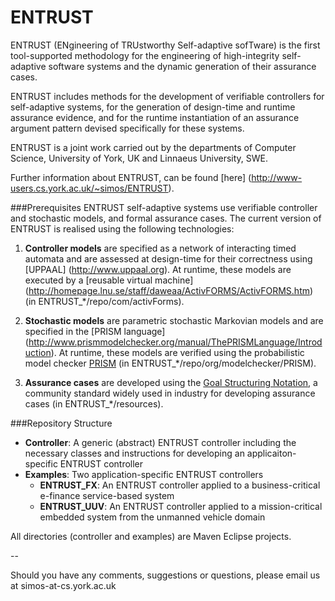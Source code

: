 ENTRUST
=======
ENTRUST (ENgineering of TRUstworthy Self-adaptive sofTware) is the first tool-supported methodology for the engineering of high-integrity self-adaptive software systems and the dynamic generation of their assurance cases. 

ENTRUST includes methods for the development of verifiable controllers for self-adaptive systems, for the generation of design-time and runtime assurance evidence, and for the runtime instantiation of an assurance argument pattern devised specifically for these systems.

ENTRUST is a joint work carried out by the departments of Computer Science, University of York, UK and Linnaeus University, SWE.

Further information about ENTRUST, can be found [here] (http://www-users.cs.york.ac.uk/~simos/ENTRUST).


###Prerequisites
ENTRUST self-adaptive systems use verifiable controller and stochastic models, and formal assurance cases. The current version of ENTRUST is realised using the following technologies:

1. **Controller models** are specified as a network of interacting timed automata and are assessed at design-time for their correctness using [UPPAAL] (http://www.uppaal.org). At runtime, these models are executed by a [reusable virtual machine] (http://homepage.lnu.se/staff/daweaa/ActivFORMS/ActivFORMS.htm) (in ENTRUST_*/repo/com/activForms).

2. **Stochastic models** are parametric stochastic Markovian models and are specified in the [PRISM language] (http://www.prismmodelchecker.org/manual/ThePRISMLanguage/Introduction). At runtime, these models are verified using the probabilistic model checker [PRISM](http://www.prismmodelchecker.org) (in ENTRUST_*/repo/org/modelchecker/PRISM).

3. **Assurance cases** are developed using the [Goal Structuring Notation](http://www.goalstructuringnotation.info), a community standard widely used in industry for developing assurance cases (in ENTRUST_*/resources). 



###Repository Structure
* __Controller__: A generic (abstract) ENTRUST controller including the necessary classes and instructions for developing an applicaiton-specific ENTRUST controller
* __Examples__: Two application-specific ENTRUST controllers
  * __ENTRUST_FX__: An ENTRUST controller applied to a business-critical e-finance service-based system
  * __ENTRUST_UUV__: An ENTRUST controller applied to a mission-critical embedded system from the unmanned vehicle domain

All directories (controller and examples) are Maven Eclipse projects.


--
   
   
Should you have any comments, suggestions or questions, please email us at simos-at-cs.york.ac.uk
